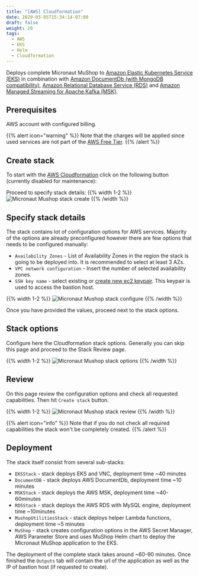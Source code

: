 ```yaml
---
title: "[AWS] Cloudformation"
date: 2020-03-05T15:34:14-07:00
draft: false
weight: 20
tags:
  - AWS
  - EKS
  - Helm
  - Cloudformation
---
```


Deploys complete Micronaut MuShop to [Amazon Elastic Kubernetes Service (EKS)](https://aws.amazon.com/eks/) in combination with [Amazon DocumentDb (with MongoDB compatibility)](https://aws.amazon.com/documentdb/), [Amazon Relational Database Service (RDS)](https://aws.amazon.com/rds/) and [Amazon Managed Streaming for Apache Kafka (MSK)](https://aws.amazon.com/msk/).

## Prerequisites

AWS account with configured billing. 

{{% alert icon="warning" %}}
Note that the charges will be applied since used services are not part of the [AWS Free Tier](https://aws.amazon.com/free/?all-free-tier.sort-by=item.additionalFields.SortRank&all-free-tier.sort-order=asc&awsf.Free%20Tier%20Types=*all&awsf.Free%20Tier%20Categories=*all). 
{{% /alert %}}

## Create stack
To start with the [AWS Cloudformation](https://aws.amazon.com/cloudformation/) click on the following button (currently disabled for maintenance):
</br>
<!-- [![Launch Stack](https://s3.amazonaws.com/cloudformation-examples/cloudformation-launch-stack.png)](https://console.aws.amazon.com/cloudformation/home?#/stacks/new?stackName=MicronautMuShop&templateURL=https://micronaut-mushop-aws.s3.us-west-2.amazonaws.com/3.1.0/mushop-entrypoint.yaml) -->

Proceed to specify stack details:
{{% width 1-2 %}}
![Micronaut Mushop stack create](../images/aws/aws-stack-create.png)
{{% /width %}}

## Specify stack details

The stack contains lot of configuration options for AWS services. Majority of the options are already preconfigured however there are few options that needs to be configured manually:

- `Availability Zones` - List of Availability Zones in the region the stack is going to be deployed into. It is recommended to select at least 3 AZs.
- `VPC network configuration` - Insert the number of selected availability zones.
- `SSH key name` - select existing or [create new ec2 keypair](https://docs.aws.amazon.com/AWSEC2/latest/UserGuide/ec2-key-pairs.html#having-ec2-create-your-key-pair). This keypair is used to access the bastion host.

{{% width 1-2 %}}
![Micronaut Mushop stack configure](../images/aws/aws-stack-mandatory.png)
{{% /width %}}

Once you have provided the values, proceed next to the stack options.

## Stack options

Configure here the Cloudformation stack options. Generally you can skip this page and proceed to the Stack Review page.

{{% width 1-2 %}}
![Micronaut Mushop stack options](../images/aws/aws-stack-mandatory.png)
{{% /width %}}

## Review

On this page review the configuration options and check all requested capabilities. Then hit `Create stack` button.

{{% width 1-2 %}}
![Micronaut Mushop stack review](../images/aws/aws-stack-review.png)
{{% /width %}}

{{% alert icon="info" %}}
Note that if you do not check all required capabilities the stack won't be completely created.
{{% /alert %}}

## Deployment

The stack itself consist from several sub-stacks:

- `EKSStack` - stack deploys EKS and VNC, deployment time ~40 minutes
- `DocumentDB` - stack deploys AWS DocumentDb, deployment time ~10 minutes
- `MSKStack` - stack deploys the AWS MSK, deployment time ~40-60minutes
- `RDSStack` - stack deploys the AWS RDS with MySQL engine, deployment time ~10minutes
- `MushopUtilitiesStack` - stack deploys helper Lambda functions, deployment time ~5 minutes
- `MuShop` - stack creates configuration options in the AWS Secret Manager, AWS Parameter Store and uses MuShop Helm chart to deploy the Micronaut MuShop application to the EKS.

The deployment of the complete stack takes around ~60-90 minutes. Once finished the `Outputs` tab will contain the url of the application as well as the IP of bastion host (if requested to create).

